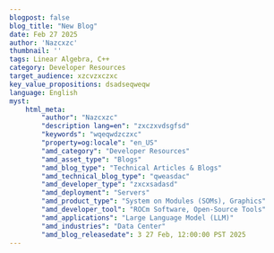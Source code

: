 ```yaml
---
blogpost: false
blog_title: "New Blog"
date: Feb 27 2025
author: 'Nazcxzc'
thumbnail: ''
tags: Linear Algebra, C++
category: Developer Resources
target_audience: xzcvzxczxc
key_value_propositions: dsadseqweqw
language: English
myst:
    html_meta:
        "author": "Nazcxzc"
        "description lang=en": "zxczxvdsgfsd"
        "keywords": "wqeqwdzczxc"
        "property=og:locale": "en_US"
        "amd_category": "Developer Resources"
        "amd_asset_type": "Blogs"
        "amd_blog_type": "Technical Articles & Blogs"
        "amd_technical_blog_type": "qweasdac"
        "amd_developer_type": "zxcxsadasd"
        "amd_deployment": "Servers"
        "amd_product_type": "System on Modules (SOMs), Graphics"
        "amd_developer_tool": "ROCm Software, Open-Source Tools"
        "amd_applications": "Large Language Model (LLM)"
        "amd_industries": "Data Center"
        "amd_blog_releasedate": 3 27 Feb, 12:00:00 PST 2025
---
```

